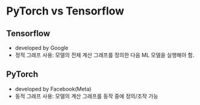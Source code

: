 # PyTorch vs Tensorflow

## Tensorflow
- developed by Google
- 정적 그래프 사용: 모델의 전체 계산 그래프를 정의한 다음 ML 모델을 실행해야 함.

## PyTorch
 - developed by Facebook(Meta)
 - 동적 그래프 사용: 모델의 계산 그래프를 동작 중에 정의/조작 가능

